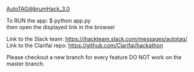 AutoTAG@brumHack_3.0  

To RUN the app: $ python app.py  
then open the displayed link in the browser  

Link to the Slack team: https://ihackteam.slack.com/messages/autotag/  
Link to the Clarifai repo: https://github.com/Clarifai/hackathon

Please checkout a new branch for every feature DO NOT  work on the master branch.